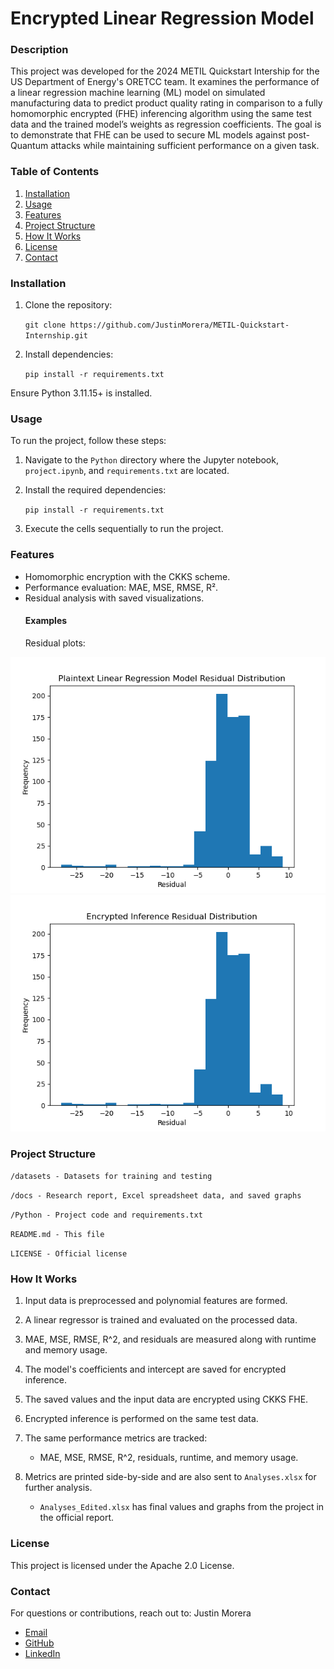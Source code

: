 # Encrypted Linear Regression Model
### Description
This project was developed for the 2024 METIL Quickstart Intership for the US Department of Energy's ORETCC team. It examines the performance of a linear regression machine learning (ML) model on simulated manufacturing data to predict product quality rating in comparison to a fully homomorphic encrypted (FHE) inferencing algorithm using the same test data and the trained model’s weights as regression coefficients. The goal is to demonstrate that FHE can be used to secure ML models against post-Quantum attacks while maintaining sufficient performance on a given task.

### Table of Contents
1. [Installation](#installation)
2. [Usage](#usage)
3. [Features](#features)
4. [Project Structure](#project-structure)
5. [How It Works](#how-it-works)
6. [License](#license)
7. [Contact](#contact)

### Installation
1. Clone the repository:

    ```git clone https://github.com/JustinMorera/METIL-Quickstart-Internship.git```

2. Install dependencies:

    ```pip install -r requirements.txt```

Ensure Python 3.11.15+ is installed.

### Usage
To run the project, follow these steps:
1. Navigate to the `Python` directory where the Jupyter notebook, `project.ipynb`, and `requirements.txt` are located.

2. Install the required dependencies:

    ```pip install -r requirements.txt```

3. Execute the cells sequentially to run the project.

### Features
* Homomorphic encryption with the CKKS scheme.
* Performance evaluation: MAE, MSE, RMSE, R².
* Residual analysis with saved visualizations.
    #### Examples
    Residual plots:

![Plaintext Residuals](docs/plaintext_residual_histogram.png)
![Encrypted Residuals](docs/encrypted_residual_histogram.png)

### Project Structure
```/datasets - Datasets for training and testing```

```/docs - Research report, Excel spreadsheet data, and saved graphs```

```/Python - Project code and requirements.txt```

```README.md - This file```

```LICENSE - Official license```

### How It Works
1. Input data is preprocessed and polynomial features are formed.

2. A linear regressor is trained and evaluated on the processed data.

3. MAE, MSE, RMSE, R^2, and residuals are measured along with runtime and memory usage.

4. The model's coefficients and intercept are saved for encrypted inference.

5. The saved values and the input data are encrypted using CKKS FHE.

6. Encrypted inference is performed on the same test data.

7. The same performance metrics are tracked:

    * MAE, MSE, RMSE, R^2, residuals, runtime, and memory usage.

8. Metrics are printed side-by-side and are also sent to `Analyses.xlsx` for further analysis.

    * `Analyses_Edited.xlsx` has final values and graphs from the project in the official report.

### License
This project is licensed under the Apache 2.0 License.

### Contact
For questions or contributions, reach out to: Justin Morera

- [Email](mailto:mustinjorera@gmail.com)
- [GitHub](https://github.com/JustinMorera)
- [LinkedIn](https://www.linkedin.com/in/justin-morera-a4a568153/)
